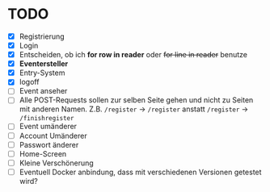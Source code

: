 # TODO

- [x] Registrierung
- [x] Login
- [x] Entscheiden, ob ich **for row in reader** oder ~~for line in reader~~ benutze
- [x] **Eventersteller**
- [x] Entry-System
- [x] logoff
- [ ] Event anseher
- [ ] Alle POST-Requests sollen zur selben Seite gehen und nicht zu Seiten mit anderen Namen. Z.B. ```/register``` -> ```/register``` anstatt ```/register``` -> ```/finishregister```
- [ ] Event umänderer
- [ ] Account Umänderer
- [ ] Passwort änderer
- [ ] Home-Screen
- [ ] Kleine Verschönerung
- [ ] Eventuell Docker anbindung, dass mit verschiedenen Versionen getestet wird?
